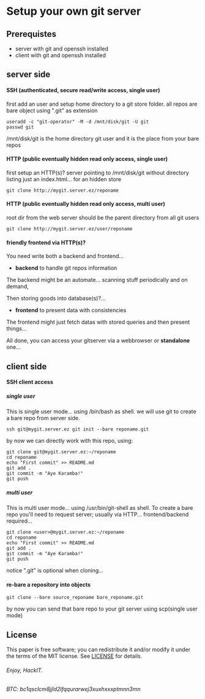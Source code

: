 Setup your own git server
=========================

## Prerequistes

* server with git and openssh installed
* client with git and openssh installed

## server side 


#### SSH (authenticated, secure read/write access, single user)
first add an user and setup home directory to a git store folder.
all repos are bare object using ".git" as extension

```shell
useradd -c "git-operator" -M -d /mnt/disk/git -U git
passwd git
```

/mnt/disk/git is the home directory git user and it is the place from your bare repos


#### HTTP (public eventually hidden read only access, single user)

first setup an HTTP(s)? server pointing to /mnt/disk/git
without directory listing just an index.html... for an hidden store

```shell
git clone http://mygit.server.ez/reponame
```

#### HTTP (public eventually hidden read only access, multi user)

root dir from the web server should be the parent directory from all git users


```shell
git clone http://mygit.server.ez/user/reponame
```

#### friendly frontend via HTTP(s)?

You need write both a backend and frontend...

* **backend** to handle git repos information

The backend might be an automate... scanning stuff periodically and on demand,

Then storing goods into database(s)?... 

* **frontend** to present data with consistencies

The frontend might just fetch datas with stored queries and then present things...


All done, you can access your gitserver via a webbrowser or **standalone** one...

## client side


#### SSH client access

##### single user

This is single user mode... using /bin/bash as shell.
we will use git to create a bare repo from server side.


```shell
ssh git@mygit.server.ez git init --bare reponame.git
```

by now we can directly work with this repo, using:


```shell
git clone git@mygit.server.ez:~/reponame
cd reponame
echo "First commit" >> README.md
git add .
git commit -m "Aye Karamba!"
git push
```

##### multi user

This is multi user mode... using /usr/bin/git-shell as shell.
To create a bare repo you'll need to request server; usually via HTTP...
frontend/backend required...


```shell
git clone <user>@mygit.server.ez:~/reponame
cd reponame
echo "First commit" >> README.md
git add .
git commit -m "Aye Karamba!"
git push
```

notice ".git" is optional when cloning...


#### re-bare a repository into objects

```shell
git clone --bare source_reponame bare_reponame.git
```

by now you can send that bare repo to your git server using scp(single user mode)

## License
This paper is free software; you can redistribute it and/or modify it under
the terms of the MIT license. See [LICENSE](LICENSE) for details.

###### Enjoy,                                               HackIT.

###### BTC: bc1qsclcm8jjld2lfqqurarwej3xuxhxxxptmnn3mn

